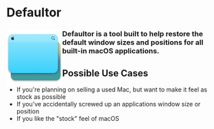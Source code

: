# Defaultor
### <img align="left" src="https://github.com/BreckenLusk/Defaultor/blob/master/Contents/Resources/icon_128x128_Normal@2x.png?raw=true" width="130" height="130"/> Defaultor is a tool built to help restore the default window sizes and positions for all built-in macOS applications.  
  
  
  
  
## Possible Use Cases
* If you're planning on selling a used Mac, but want to make it feel as stock as possible
* If you've accidentally screwed up an applications window size or position
* If you like the "stock" feel of macOS
